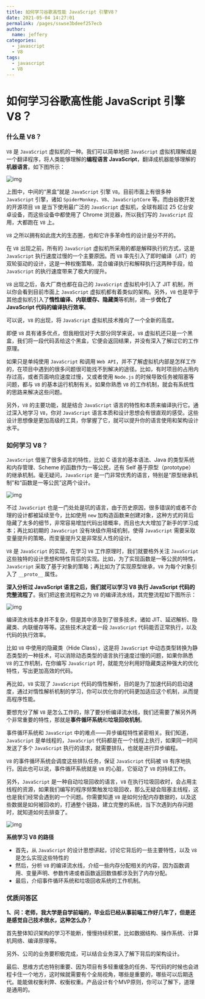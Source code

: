 ```yaml
---
title: 如何学习谷歌高性能 JavaScript 引擎V8？
date: 2021-05-04 14:27:01
permalink: /pages/sswse3bdeef257ecb
author: 
  name: jeffery
categories: 
  - javascript
  - V8
tags: 
  - javascript
  - V8
---
```


# 如何学习谷歌高性能 JavaScript 引擎V8？

### 什么是 V8？

`V8` 是 `JavaScript` 虚拟机的一种。我们可以简单地把 `JavaScript` 虚拟机理解成是一个翻译程序，将人类能够理解的**编程语言 JavaScript**，翻译成机器能够理解的**机器语言**。如下图所示：

![img](https://gitee.com/FIF/pic-beg/raw/master/images/javascript/8a40fd003baa9be179fe2e55a1be5fa1.jpg)

上图中，中间的“黑盒”就是 `JavaScript` 引擎 `V8`。目前市面上有很多种 `JavaScript` 引擎，诸如 `SpiderMonkey`、`V8`、`JavaScriptCore` 等。而由谷歌开发的开源项目 `V8` 是当下使用最广泛的 `JavaScript` 虚拟机，全球有超过 25 亿台安卓设备，而这些设备中都使用了 Chrome 浏览器，所以我们写的 `JavaScript` 应用，大都跑在 `V8` 上。

`V8` 之所以拥有如此庞大的生态圈，也和它许多革命性的设计是分不开的。

在 `V8` 出现之前，所有的 `JavaScript` 虚拟机所采用的都是解释执行的方式，这是 `JavaScript` 执行速度过慢的一个主要原因。而 `V8` 率先引入了即时编译（JIT）的双轮驱动的设计，这是一种权衡策略，混合编译执行和解释执行这两种手段，给 `JavaScript` 的执行速度带来了极大的提升。

`V8` 出现之后，各大厂商也都在自己的 `JavaScript` 虚拟机中引入了 JIT 机制，所以你会看到目前市面上 `JavaScript` 虚拟机都有着类似的架构。另外，`V8` 也是早于其他虚拟机引入了**惰性编译、内联缓存、隐藏类**等机制，进一步**优化了 JavaScript 代码的编译执行效率**。

可以说，`V8` 的出现，将 `JavaScript` 虚拟机技术推向了一个全新的高度。

即便 `V8` 具有诸多优点，但我相信对于大部分同学来说，`V8` 虚拟机还只是一个黑盒，我们将一段代码丢给这个黑盒，它便会返回结果，并没有深入了解过它的工作原理。

如果只是单纯使用 `JavaScript` 和调用 `Web API`，并不了解虚拟机内部是怎样工作的，在项目中遇到的很多问题很可能找不到解决的途径。比如，有时项目的占用内存过高，或者页面响应速度过慢，又或者使用 `Node.js` 的时候导致任务被阻塞等问题，都与 `V8` 的基本运行机制有关。如果你熟悉 `V8` 的工作机制，就会有系统性的思路来解决这些问题。

另外，`V8` 的主要功能，就是结合 `JavaScript` 语言的特性和本质来编译执行它。通过深入地学习 `V8`，你对 `JavaScript` 语言本质和设计思想会有很直观的感受。这些设计思想像是更加高级的工具，你掌握了它，就可以提升你的语言使用和架构设计水平。

### 如何学习 V8？

`JavaScript` 借鉴了很多语言的特性，比如 C 语言的基本语法、Java 的类型系统和内存管理、Scheme 的函数作为一等公民，还有 Self 基于原型（prototype）的继承机制。毫无疑问，`JavaScript` 是一门非常优秀的语言，特别是“原型继承机制”和“函数是一等公民”这两个设计。

![img](https://gitee.com/FIF/pic-beg/raw/master/images/javascript/f8fb9e3570b88152f9ab7b6b8d385c7a.jpg)

不过 `JavaScript` 也是一门处处是坑的语言，由于历史原因，很多错误的或者不合理的设计都被延续至今，比如使用 `new` 加构造函数来创建对象，这种方式的背后隐藏了太多的细节，非常容易增加代码出错概率，而且也大大增加了新手的学习成本；再比如初期的 `JavaScript` 没有块级作用域机制，使得 `JavaScript` 需要采取变量提升的策略，而变量提升又是非常反人性的设计。

`V8` 是 `JavaScript` 的实现，在学习 `V8` 工作原理时，我们就要格外关注 `JavaScript` 这些独特的设计思想和特性背后的实现。比如，为了实现函数是一等公民的特性，`JavaScript` 采取了基于对象的策略；再比如为了实现原型继承，`V8` 为每个对象引入了 `__proto__` 属性。

**深入分析过 JavaScript 语言之后，我们就可以学习 V8 执行 JavaScript 代码的完整流程了**。我们把这套流程称之为 `V8` 的编译流水线，其完整流程如下图所示：

![img](https://gitee.com/FIF/pic-beg/raw/master/images/javascript/8a34ae8c1a7a0f87e19b1384a025e354.jpg)

编译流水线本身并不复杂，但是其中涉及到了很多技术，诸如 JIT、延迟解析、隐藏类、内联缓存等等。这些技术决定着一段 `JavaScript` 代码能否正常执行，以及代码的执行效率。

比如 `V8` 中使用的隐藏类（Hide Class），这是将 `JavaScript` 中动态类型转换为静态类型的一种技术，可以消除动态类型的语言执行速度过慢的问题，如果你熟悉 `V8` 的工作机制，在你编写 `JavaScript` 时，就能充分利用好隐藏类这种强大的优化特性，写出更加高效的代码。

再比如，`V8` 实现了 `JavaScript` 代码的惰性解析，目的是为了加速代码的启动速度，通过对惰性解析机制的学习，你可以优化你的代码更加适应这个机制，从而提高程序性能。

要想充分了解 `V8` 是怎么工作的，除了要分析编译流水线，我们还需要了解另外两个非常重要的特性，那就是**事件循环系统**和**垃圾回收机制**。

事件循环系统和 `JavaScript` 中的难点——异步编程特性紧密相关。我们知道，`JavaScript` 是单线程的，`JavaScript` 代码都是在一个线程上执行，如果同一时间发送了多个 `JavaScript` 执行的请求，就需要排队，也就是进行异步编程。

`V8` 的事件循环系统会调度这些排队任务，保证 `JavaScript` 代码被 `V8` 有序地执行。因此也可以说，事件循环系统就是 `V8` 的心脏，它驱动了 `V8` 的持续工作。

另外，`JavaScript` 是一种自动垃圾回收的语言，`V8` 在执行垃圾回收时，会占用主线程的资源，如果我们编写的程序频繁触发垃圾回收，那么无疑会阻塞主线程，这也是我们经常会遇到的一个问题。你需要知道 `V8` 是如何分配内存数据的，以及这些数据是如何被回收的，打通整个链路，建立完整的系统，当下次遇到内存问题时，就知道如何去排查了。

![img](https://static001.geekbang.org/resource/image/90/43/90228d5cc0afbaaa4cca3fbdb1349243.jpg)

**系统学习 V8 的路径**

- 首先，从 `JavaScript` 的设计思想讲起，讨论它背后的一些主要特性，以及 `V8` 是怎么实现这些特性的
- 然后，分析 `V8` 的编译流水线，介绍一些内存分配相关的内容，因为函数调用、变量声明、参数传递或者函数返回数值都涉及到了内存分配。
- 最后，介绍事件循环系统和垃圾回收系统的工作机制。

<!-- ![img](https://gitee.com/FIF/pic-beg/raw/master/images/javascript/2684822c6cb6b453c6f4abb3d89822e3.jpg) -->

### 优质问答区

**1、问：老师，我大学是自学前端的，毕业后已经从事前端工作好几年了，但是还是感觉自己技术很水，这种怎么办？**


首先整体知识架构的学习不能断，慢慢持续积累，比如数据结构、操作系统、计算机网络、编译原理等。

另外、公司的业务要积极完成，可以结合业务深入了解下背后的架构设计。

最后、思维方式也特别重要、因为项目有多轻重缓急的任务、写代码的时候也会进程卡住一个地方，这时候就需要有个全局视角，哪些是重要的，哪些可以后期迭代。能能做权衡利弊、权衡权重。产品设计有个MVP原则，你可以了解下，道理是通用的。